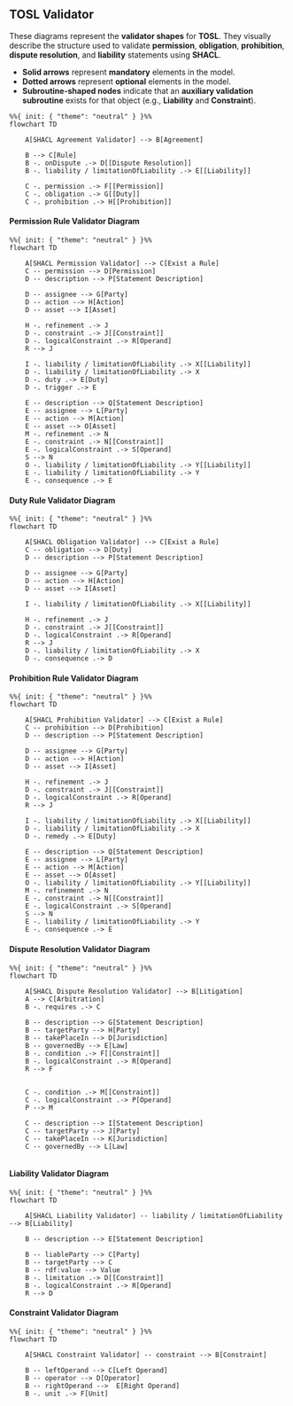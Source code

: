 ## TOSL Validator

These diagrams represent the **validator shapes** for **TOSL**. They visually describe the structure used to validate **permission**, **obligation**, **prohibition**, **dispute resolution**, and **liability** statements using **SHACL**.


- **Solid arrows** represent **mandatory** elements in the model.
- **Dotted arrows** represent **optional** elements in the model.
- **Subroutine-shaped nodes** indicate that an **auxiliary validation subroutine** exists for that object (e.g., **Liability** and **Constraint**).

```mermaid 
%%{ init: { "theme": "neutral" } }%%
flowchart TD

    A[SHACL Agreement Validator] --> B[Agreement]

    B --> C[Rule]
    B -. onDispute .-> D[[Dispute Resolution]]
    B -. liability / limitationOfLiability .-> E[[Liability]]

    C -. permission .-> F[[Permission]]
    C -. obligation .-> G[[Duty]]
    C -. prohibition .-> H[[Prohibition]]

```

#### Permission Rule Validator Diagram

```mermaid 
%%{ init: { "theme": "neutral" } }%%
flowchart TD

    A[SHACL Permission Validator] --> C[Exist a Rule]
    C -- permission --> D[Permission]
    D -- description --> P[Statement Description]

    D -- assignee --> G[Party]
    D -- action --> H[Action]
    D -- asset --> I[Asset]

    H -. refinement .-> J
    D -. constraint .-> J[[Constraint]]
    D -. logicalConstraint .-> R[Operand]
    R --> J

    I -. liability / limitationOfLiability .-> X[[Liability]]
    D -. liability / limitationOfLiability .-> X
    D -. duty .-> E[Duty]
    D -. trigger .-> E

    E -- description --> Q[Statement Description]
    E -- assignee --> L[Party]
    E -- action --> M[Action]
    E -- asset --> O[Asset]
    M -. refinement .-> N
    E -. constraint .-> N[[Constraint]]
    E -. logicalConstraint .-> S[Operand]
    S --> N
    O -. liability / limitationOfLiability .-> Y[[Liability]]
    E -. liability / limitationOfLiability .-> Y
    E -. consequence .-> E
```

#### Duty Rule Validator Diagram

```mermaid 
%%{ init: { "theme": "neutral" } }%%
flowchart TD

    A[SHACL Obligation Validator] --> C[Exist a Rule]
    C -- obligation --> D[Duty]
    D -- description --> P[Statement Description]

    D -- assignee --> G[Party]
    D -- action --> H[Action]
    D -- asset --> I[Asset]

    I -. liability / limitationOfLiability .-> X[[Liability]]

    H -. refinement .-> J
    D -. constraint .-> J[[Constraint]]
    D -. logicalConstraint .-> R[Operand]
    R --> J
    D -. liability / limitationOfLiability .-> X
    D -. consequence .-> D
```

#### Prohibition Rule Validator Diagram

```mermaid 
%%{ init: { "theme": "neutral" } }%%
flowchart TD

    A[SHACL Prohibition Validator] --> C[Exist a Rule]
    C -- prohibition --> D[Prohibition]
    D -- description --> P[Statement Description]

    D -- assignee --> G[Party]
    D -- action --> H[Action]
    D -- asset --> I[Asset]

    H -. refinement .-> J
    D -. constraint .-> J[[Constraint]]
    D -. logicalConstraint .-> R[Operand]
    R --> J

    I -. liability / limitationOfLiability .-> X[[Liability]]
    D -. liability / limitationOfLiability .-> X
    D -. remedy .-> E[Duty]
    
    E -- description --> Q[Statement Description]
    E -- assignee --> L[Party]
    E -- action --> M[Action]
    E -- asset --> O[Asset]
    O -. liability / limitationOfLiability .-> Y[[Liability]]
    M -. refinement .-> N
    E -. constraint .-> N[[Constraint]]
    E -. logicalConstraint .-> S[Operand]
    S --> N
    E -. liability / limitationOfLiability .-> Y
    E -. consequence .-> E
```

#### Dispute Resolution Validator Diagram

```mermaid 
%%{ init: { "theme": "neutral" } }%%
flowchart TD

    A[SHACL Dispute Resolution Validator] --> B[Litigation]
    A --> C[Arbitration]
    B -. requires .-> C

    B -- description --> G[Statement Description]
    B -- targetParty --> H[Party]
    B -- takePlaceIn --> D[Jurisdiction]
    B -- governedBy --> E[Law]
    B -. condition .-> F[[Constraint]]
    B -. logicalConstraint .-> R[Operand]
    R --> F


    C -. condition .-> M[[Constraint]]
    C -. logicalConstraint .-> P[Operand]
    P --> M

    C -- description --> I[Statement Description]
    C -- targetParty --> J[Party]
    C -- takePlaceIn --> K[Jurisdiction]
    C -- governedBy --> L[Law]
   
```

#### Liability  Validator Diagram

```mermaid 
%%{ init: { "theme": "neutral" } }%%
flowchart TD

    A[SHACL Liability Validator] -- liability / limitationOfLiability --> B[Liability]

    B -- description --> E[Statement Description]

    B -- liableParty --> C[Party]
    B -- targetParty --> C
    B -- rdf:value --> Value
    B -. limitation .-> D[[Constraint]]
    B -. logicalConstraint .-> R[Operand]
    R --> D
```

#### Constraint Validator Diagram

```mermaid 
%%{ init: { "theme": "neutral" } }%%
flowchart TD

    A[SHACL Constraint Validator] -- constraint --> B[Constraint]

    B -- leftOperand --> C[Left Operand]
    B -- operator --> D[Operator]
    B -- rightOperand -->  E[Right Operand]
    B -. unit .-> F[Unit]
```